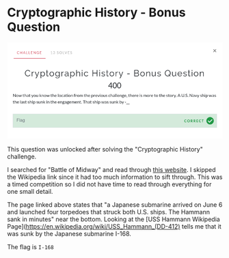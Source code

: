 # Cryptographic History - Bonus Question

![Challenge](challenge.png)

This question was unlocked after solving the "Cryptographic History" challenge.

I searched for "Battle of Midway" and read through [this website](https://www.history.com/topics/world-war-ii/battle-of-midway). I skipped the Wikipedia link since it had too much information to sift through. This was a timed competition so I did not have time to read through everything for one small detail.

The page linked above states that "a Japanese submarine arrived on June 6 and launched four torpedoes that struck both U.S. ships. The Hammann sank in minutes" near the bottom. Looking at the [USS Hammann Wikipedia Page](https://en.wikipedia.org/wiki/USS_Hammann_(DD-412) tells me that it was sunk by the Japanese submarine I-168.

The flag is `I-168`

